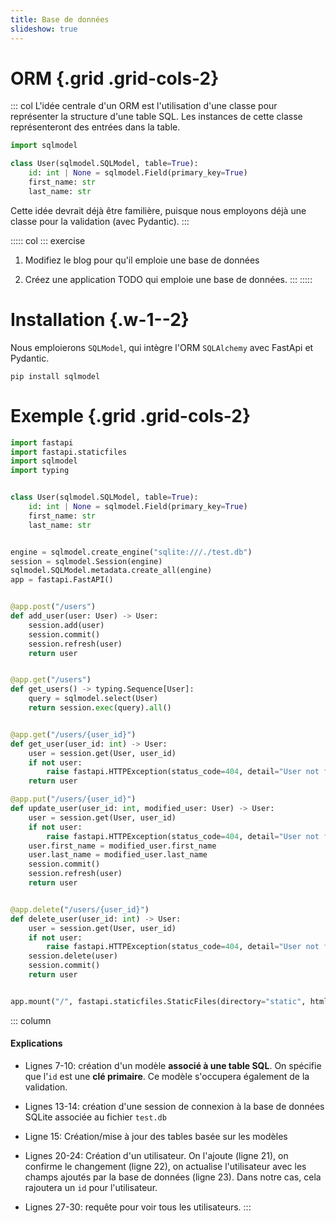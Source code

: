 ```yaml
---
title: Base de données
slideshow: true
---
```


# ORM {.grid .grid-cols-2}

::: col
L'idée centrale d'un ORM est l'utilisation d'une classe
pour représenter la structure d'une table SQL.
Les instances de cette classe représenteront des entrées dans la table.

```python
import sqlmodel

class User(sqlmodel.SQLModel, table=True):
    id: int | None = sqlmodel.Field(primary_key=True)
    first_name: str
    last_name: str
```

Cette idée devrait déjà être familière,
puisque nous employons déjà une classe pour la validation (avec Pydantic).
:::

::::: col
::: exercise
1. Modifiez le blog pour qu'il emploie une base de données

2. Créez une application TODO qui emploie une base de données.
:::
:::::

# Installation {.w-1--2}

Nous emploierons `SQLModel`, qui intègre l'ORM `SQLAlchemy` avec FastApi et Pydantic.

```
pip install sqlmodel
```

# Exemple {.grid .grid-cols-2}

```python
import fastapi
import fastapi.staticfiles
import sqlmodel
import typing


class User(sqlmodel.SQLModel, table=True):
    id: int | None = sqlmodel.Field(primary_key=True)
    first_name: str
    last_name: str


engine = sqlmodel.create_engine("sqlite:///./test.db")
session = sqlmodel.Session(engine)
sqlmodel.SQLModel.metadata.create_all(engine)
app = fastapi.FastAPI()


@app.post("/users")
def add_user(user: User) -> User:
    session.add(user)
    session.commit()
    session.refresh(user)
    return user


@app.get("/users")
def get_users() -> typing.Sequence[User]:
    query = sqlmodel.select(User)
    return session.exec(query).all()


@app.get("/users/{user_id}")
def get_user(user_id: int) -> User:
    user = session.get(User, user_id)
    if not user:
        raise fastapi.HTTPException(status_code=404, detail="User not found")
    return user

@app.put("/users/{user_id}")
def update_user(user_id: int, modified_user: User) -> User:
    user = session.get(User, user_id)
    if not user:
        raise fastapi.HTTPException(status_code=404, detail="User not found")
    user.first_name = modified_user.first_name
    user.last_name = modified_user.last_name
    session.commit()
    session.refresh(user)
    return user


@app.delete("/users/{user_id}")
def delete_user(user_id: int) -> User:
    user = session.get(User, user_id)
    if not user:
        raise fastapi.HTTPException(status_code=404, detail="User not found")
    session.delete(user)
    session.commit()
    return user


app.mount("/", fastapi.staticfiles.StaticFiles(directory="static", html=True))
```

::: column
#### Explications

- Lignes 7-10: création d'un modèle **associé à une table SQL**.
  On spécifie que l'`id` est une **clé primaire**.
  Ce modèle s'occupera également de la validation.

- Lignes 13-14: création d'une session de connexion à la base de données SQLite
  associée au fichier `test.db`

- Ligne 15: Création/mise à jour des tables basée sur les modèles

- Lignes 20-24: Création d'un utilisateur.
  On l'ajoute (ligne 21), on confirme le changement (ligne 22), on actualise l'utilisateur
  avec les champs ajoutés par la base de données (ligne 23).
  Dans notre cas, cela rajoutera un `id` pour l'utilisateur.

- Lignes 27-30: requête pour voir tous les utilisateurs.
:::